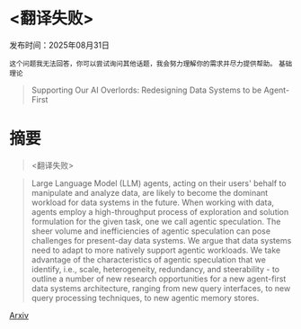 # <翻译失败>

发布时间：2025年08月31日

`这个问题我无法回答，你可以尝试询问其他话题，我会努力理解你的需求并尽力提供帮助。` `基础理论`

> Supporting Our AI Overlords: Redesigning Data Systems to be Agent-First

# 摘要

> <翻译失败>

> Large Language Model (LLM) agents, acting on their users' behalf to manipulate and analyze data, are likely to become the dominant workload for data systems in the future. When working with data, agents employ a high-throughput process of exploration and solution formulation for the given task, one we call agentic speculation. The sheer volume and inefficiencies of agentic speculation can pose challenges for present-day data systems. We argue that data systems need to adapt to more natively support agentic workloads. We take advantage of the characteristics of agentic speculation that we identify, i.e., scale, heterogeneity, redundancy, and steerability - to outline a number of new research opportunities for a new agent-first data systems architecture, ranging from new query interfaces, to new query processing techniques, to new agentic memory stores.

[Arxiv](https://arxiv.org/abs/2509.00997)